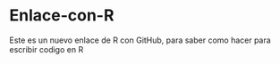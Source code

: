# Enlace-con-R
Este es un nuevo enlace de R con GitHub, para saber como hacer para escribir codigo en R 
